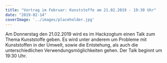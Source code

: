 ```yaml
---
title: "Vortrag im Februar: Kunststoffe am 21.02.2019 - 19:30 Uhr"
date: "2019-02-14"
coverImage: '../images/placeholder.jpg'
---
```


Am Donnerstag den 21.02.2019 wird es im Hackzogtum einen Talk zum Thema Kunststoffe geben. Es wird unter anderem um Probleme mit Kunststoffen in der Umwelt, sowie die Entstehung, als auch die unterschiedlichen Verwendungsmöglichkeiten gehen. Der Talk beginnt um 19:30 Uhr.
